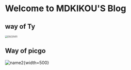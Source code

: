 # Welcome to MDKIKOU'S Blog

## way of Ty
<img src="https://mdkikou-blog-image.oss-cn-hongkong.aliyuncs.com/typora/DSC01411.jpg" alt="DSC01411" style="zoom:50%;" />

## Way of picgo
![name2](https://mdkikou-bolg-picgo.oss-cn-hongkong.aliyuncs.com/picgo/DSC02250-1.jpg){width=500}